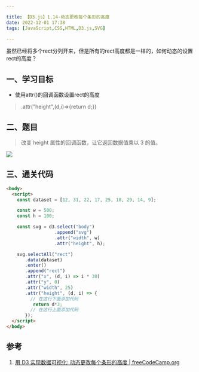 ```yaml
---

title: 【D3.js】1.14-动态更改每个条形的高度
date: 2022-12-01 17:38
tags: [JavaScript,CSS,HTML,D3.js,SVG]

---
```


虽然已经将多个rect分列开来，但是所有的rect高度都是一样的，如何动态的设置rect的高度？

<!-- more -->

## 一、学习目标
* 使用attr()的回调函数设置rect的高度
> .attr("height",(d,i)=>{return d;})

## 二、题目
> 改变 height 属性的回调函数，让它返回数据值乘以 3 的值。

![](https://pic-1313582683.cos.ap-chongqing.myqcloud.com/2022/202212011741828.png)

## 三、通关代码
```html
<body>
  <script>
    const dataset = [12, 31, 22, 17, 25, 18, 29, 14, 9];

    const w = 500;
    const h = 100;

    const svg = d3.select("body")
                  .append("svg")
                  .attr("width", w)
                  .attr("height", h);

    svg.selectAll("rect")
       .data(dataset)
       .enter()
       .append("rect")
       .attr("x", (d, i) => i * 30)
       .attr("y", 0)
       .attr("width", 25)
       .attr("height", (d, i) => {
         // 在这行下面添加代码
          return d*3;
         // 在这行上面添加代码
       });
  </script>
</body>

```

## 参考
1. [用 D3 实现数据可视化: 动态更改每个条形的高度 | freeCodeCamp.org](https://www.freecodecamp.org/chinese/learn/data-visualization/data-visualization-with-d3/dynamically-change-the-height-of-each-bar)